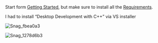 Start form [Getting Started](https://www.openddsharp.com/articles/getting_started.html "‌"),  but make sure to install all the [Requirements](https://www.openddsharp.com/articles/getting_started.html#requirements "‌").

I had to install “Desktop Development with C++” via VS installer 

![Snag_fbea0a3](https://github.com/amielc1/LearnDDS/assets/2409265/548cdf3d-454d-4529-8b30-37a5f1960350)

![Snag_1278d6b3](https://github.com/amielc1/LearnDDS/assets/2409265/3a7cca57-8243-439c-ab23-432e10c44524)
